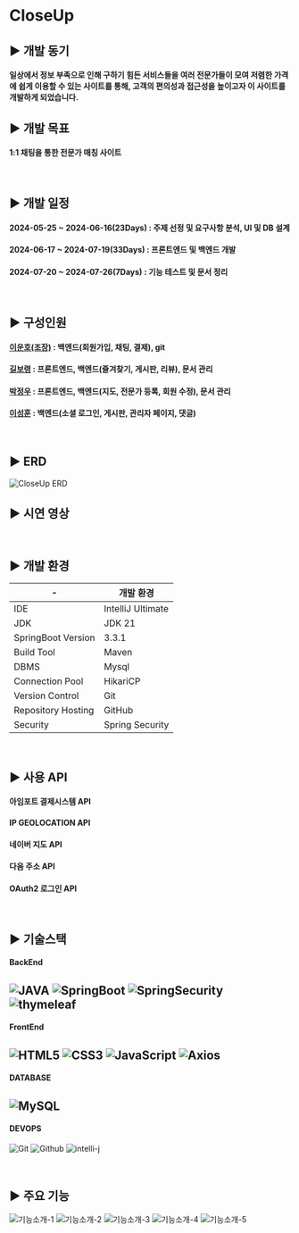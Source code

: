 CloseUp
=

## ▶️ 개발 동기
#### 일상에서 정보 부족으로 인해 구하기 힘든 서비스들을 여러 전문가들이 모여 저렴한 가격에 쉽게 이용할 수 있는 사이트를 통해, 고객의 편의성과 접근성을 높이고자 이 사이트를 개발하게 되었습니다.


## ▶️ 개발 목표
#### 1:1 채팅을 통한 전문가 매칭 사이트

<br/>

## ▶️ 개발 일정
#### 2024-05-25 ~ 2024-06-16(23Days) : 주제 선정 및 요구사항 분석, UI 및 DB 설계
#### 2024-06-17 ~ 2024-07-19(33Days) : 프론트엔드 및 백엔드 개발
#### 2024-07-20 ~ 2024-07-26(7Days) : 기능 테스트 및 문서 정리
<br/>

## ▶️ 구성인원 
#### [이운호(조장)](https://github.com/98Woonho) : 백엔드(회원가입, 채팅, 결제), git
#### [길보령](https://github.com/bryeong) : 프론트엔드, 백엔드(즐겨찾기, 게시판, 리뷰), 문서 관리
#### [박정우](https://github.com/pppooowww) : 프론트엔드, 백엔드(지도, 전문가 등록, 회원 수정), 문서 관리
#### [이성훈](https://github.com/swLsh) : 백엔드(소셜 로그인, 게시판, 관리자 페이지, 댓글)


<br/>

## ▶️ ERD
![CloseUp ERD](https://github.com/user-attachments/assets/0b576fbe-a6ba-4692-a224-ebb90a72b3bc)


## ▶️ 시연 영상

<br/>

## ▶️ 개발 환경
|-|개발 환경|
|---------------|----------------|
|IDE|IntelliJ Ultimate|
|JDK|JDK 21|
|SpringBoot Version|3.3.1|
|Build Tool|Maven|
|DBMS|Mysql|
|Connection Pool|HikariCP|
|Version Control|Git|
|Repository Hosting|GitHub|
|Security|Spring Security|

<br/>

## ▶️ 사용 API
#### 아임포트 결제시스템 API
#### IP GEOLOCATION API
#### 네이버 지도 API
#### 다음 주소 API
#### OAuth2 로그인 API

<br/>

## ▶️ 기술스택

#### BackEnd
![JAVA](https://img.shields.io/badge/Java-007396?style=for-the-badge&logo=Java&logoColor=white)
![SpringBoot](https://img.shields.io/badge/springboot-6DB33F?style=for-the-badge&logo=springboot&logoColor=white)
![SpringSecurity](https://img.shields.io/badge/springsecurity-6DB33F?style=for-the-badge&logo=springsecurity&logoColor=white)
![thymeleaf](https://img.shields.io/badge/thymeleaf-005F0F?style=for-the-badge&logo=thymeleaf&logoColor=white)
---

#### FrontEnd
![HTML5](https://img.shields.io/badge/HTML5-E34F26?style=for-the-badge&logo=HTML5&logoColor=white)
![CSS3](https://img.shields.io/badge/css3-%231572B6.svg?style=for-the-badge&logo=css&logoColor=white)
![JavaScript](https://img.shields.io/badge/javascript-%23323330.svg?style=for-the-badge&logo=javascript&logoColor=%23F7DF1E)
![Axios](https://img.shields.io/badge/Axios-5A29E4?style=for-the-badge&logo=Axios&logoColor=white)
---

#### DATABASE
![MySQL](https://img.shields.io/badge/Mysql-4479A1?style=for-the-badge&logo=Mysql&logoColor=white)
---

#### DEVOPS
![Git](https://img.shields.io/badge/Git-F05032?style=for-the-badge&logo=git&logoColor=white)
![Github](https://img.shields.io/badge/Github-181717?style=for-the-badge&logo=Github&logoColor=white)
![intelli-j](https://img.shields.io/badge/intellijidea-000000?style=for-the-badge&logo=intellijidea&logoColor=white)

<br/>

## ▶️ 주요 기능
![기능소개-1](https://github.com/user-attachments/assets/bee8037e-35dd-40e7-90c9-4e709d881fb1)
![기능소개-2](https://github.com/user-attachments/assets/f5120c6b-cc27-49cf-b5e9-749632bbf52b)
![기능소개-3](https://github.com/user-attachments/assets/bdee7398-3f58-46c1-a4d6-1fbed608cd65)
![기능소개-4](https://github.com/user-attachments/assets/517fc5c2-af8d-4c86-930b-6e0bf31d4f4f)
![기능소개-5](https://github.com/user-attachments/assets/327aa55e-65cb-4bd5-b773-11982a51ea17)

